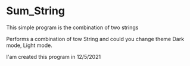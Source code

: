 # Sum_String
This simple program is the combination of two strings


Performs a combination of tow String and could you change theme Dark mode, Light mode.

I'am created this program in 
12/5/2021
